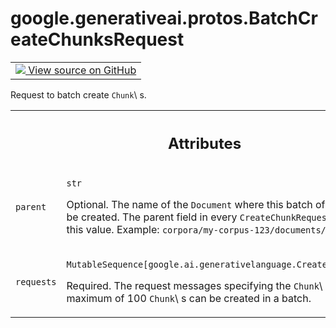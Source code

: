 
# google.generativeai.protos.BatchCreateChunksRequest

<!-- Insert buttons and diff -->

<table class="tfo-notebook-buttons tfo-api nocontent">
<td>
  <a target="_blank" href="https://github.com/googleapis/google-cloud-python/tree/main/packages/google-ai-generativelanguage/google/ai/generativelanguage_v1beta/types/retriever_service.py#L561-L584">
    <img src="https://www.tensorflow.org/images/GitHub-Mark-32px.png" />
    View source on GitHub
  </a>
</td>
</table>



Request to batch create ``Chunk``\ s.

<!-- Placeholder for "Used in" -->




<!-- Tabular view -->
 <table class="responsive fixed orange">
<colgroup><col width="214px"><col></colgroup>
<tr><th colspan="2"><h2 class="add-link">Attributes</h2></th></tr>

<tr>
<td>

`parent`<a id="parent"></a>

</td>
<td>

`str`

Optional. The name of the ``Document`` where this batch of
``Chunk``\ s will be created. The parent field in every
``CreateChunkRequest`` must match this value. Example:
``corpora/my-corpus-123/documents/the-doc-abc``

</td>
</tr><tr>
<td>

`requests`<a id="requests"></a>

</td>
<td>

`MutableSequence[google.ai.generativelanguage.CreateChunkRequest]`

Required. The request messages specifying the ``Chunk``\ s
to create. A maximum of 100 ``Chunk``\ s can be created in a
batch.

</td>
</tr>
</table>



